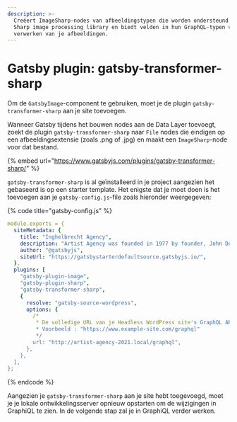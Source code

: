 ```yaml
---
description: >-
  Creëert ImageSharp-nodes van afbeeldingstypen die worden ondersteund door de
  Sharp image processing library en biedt velden in hun GraphQL-typen voor het
  verwerken van je afbeeldingen.
---
```


# Gatsby plugin: gatsby-transformer-sharp

Om de `GatsbyImage`-component te gebruiken, moet je de plugin `gatsby-transformer-sharp` aan je site toevoegen.

Wanneer Gatsby tijdens het bouwen nodes aan de Data Layer toevoegt, zoekt de plugin `gatsby-transformer-sharp` naar `File` nodes die eindigen op een afbeeldingsextensie \(zoals .png of .jpg\) en maakt een `ImageSharp`-node voor dat bestand.

{% embed url="https://www.gatsbyjs.com/plugins/gatsby-transformer-sharp/" %}

`gatsby-transformer-sharp` is al geïnstalleerd in je project aangezien het gebaseerd is op een starter template. Het enigste dat je moet doen is het toevoegen aan je `gatsby-config.js`-file zoals hieronder weergegeven:

{% code title="gatsby-config.js" %}
```yaml
module.exports = {
  siteMetadata: {
    title: "Inghelbrecht Agency",
    description: "Artist Agency was founded in 1977 by founder, John Doe. AA continues to be at the forefront of art by establishing the careers of our talents on a holistic level -- and setting trends within the industry.",
    author: "@gatsbyjs",
    siteUrl: "https://gatsbystarterdefaultsource.gatsbyjs.io/",
  },
  plugins: [
    "gatsby-plugin-image",
    "gatsby-plugin-sharp",
    "gatsby-transformer-sharp",
    {
      resolve: "gatsby-source-wordpress",
      options: {
        /*
         * De volledige URL van je Headless WordPress site's GraphQL API.
         * Voorbeeld : "https://www.example-site.com/graphql"
         */
        url: "http://artist-agency-2021.local/graphql",
      },
    },
  ],
};
```
{% endcode %}

Aangezien je `gatsby-transformer-sharp` aan je site hebt toegevoegd, moet je je lokale ontwikkelingsserver opnieuw opstarten om de wijzigingen in GraphiQL te zien. In de volgende stap zal je in GraphiQL verder werken.


